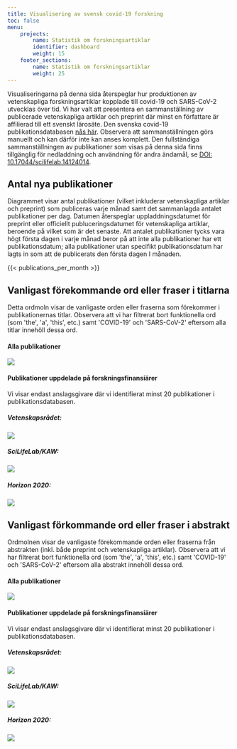```yaml
---
title: Visualisering av svensk covid-19 forskning
toc: false
menu:
    projects:
        name: Statistik om forskningsartiklar
        identifier: dashboard
        weight: 15
    footer_sections:
        name: Statistik om forskningsartiklar
        weight: 25
---
```

Visualiseringarna på denna sida återspeglar hur produktionen av vetenskapliga forskningsartiklar kopplade till covid-19 och SARS-CoV-2 utvecklas över tid. Vi har valt att presentera en sammanställning av publicerade vetenskapliga artiklar och preprint där minst en författare är affilierad till ett svenskt lärosäte. Den svenska covid-19 publikationsdatabasen [nås här](/sv/publications/). Observera att sammanställningen görs manuellt och kan därför inte kan anses komplett. Den fullständiga sammanställningen av publikationer som visas på denna sida finns tillgänglig för nedladdning och användning för andra ändamål, se [DOI: 10.17044/scilifelab.14124014](https://doi.org/10.17044/scilifelab.14124014).

## Antal nya publikationer

Diagrammet visar antal publikationer (vilket inkluderar vetenskapliga artiklar och preprint) som publiceras varje månad samt det sammanlagda antalet publikationer per dag. Datumen återspeglar uppladdningsdatumet för preprint eller officiellt publuceringsdatumet för vetenskapliga artiklar, beroende på vilket som är det senaste. Att antalet publikationer tycks vara högt första dagen i varje månad beror på att inte alla publikationer har ett  publikationsdatum; alla publikationer utan specifikt publikationsdatum har lagts in som att de publicerats den första dagen I månaden.

<div class="table-responsive">
{{< publications_per_month >}}
</div>

## Vanligast förekommande ord eller fraser i titlarna

Detta ordmoln visar de vanligaste orden eller fraserna som förekommer i publikationernas titlar. Observera att vi har filtrerat bort funktionella ord (som 'the', 'a', 'this', etc.) samt 'COVID-19' och 'SARS-CoV-2' eftersom alla titlar innehöll dessa ord.

#### Alla publikationer

<div class="row my-4"><div class="col-md-8"><img src="https://dc-dynamic.dckube.scilifelab.se/covid-portal/titles_all.png"></div></div>

#### Publikationer uppdelade på forskningsfinansiärer

Vi visar endast anslagsgivare där vi identifierat minst 20 publikationer i publikationsdatabasen.

<div class="container"> <div class="row mt-2"> <div class="col-md mr-4"> <div class="row"> <h5>Vetenskapsrådet:</h5> </div> <div class="row"> <img src="https://dc-dynamic.dckube.scilifelab.se/covid-portal/titles_vr.png"> </div> </div> <div class="col-md mr-4"> <div class="row"> <h5>SciLifeLab/KAW:</h5> </div> <div class="row"> <img src="https://dc-dynamic.dckube.scilifelab.se/covid-portal/titles_kaw.png"> </div> </div> <div class="col-md"> <div class="row"> <h5>Horizon 2020:</h5> </div> <div class="row"> <img src="https://dc-dynamic.dckube.scilifelab.se/covid-portal/titles_h2020.png"> </div> </div> </div> </div>

## Vanligast förkommande ord eller fraser i abstrakt

Ordmolnen visar de vanligaste förekommande orden eller fraserna från abstrakten (inkl. både preprint och vetenskapliga artiklar). Observera att vi har filtrerat bort funktionella ord (som 'the', 'a', 'this', etc.) samt 'COVID-19' och 'SARS-CoV-2' eftersom alla abstrakt innehöll dessa ord.

#### Alla publikationer

<div class="row my-4"><div class="col-md-8"><img src="https://dc-dynamic.dckube.scilifelab.se/covid-portal/abstracts_all.png"></div></div>

#### Publikationer uppdelade på forskningsfinansiärer

Vi visar endast anslagsgivare där vi identifierat minst 20 publikationer i publikationsdatabasen.

<div class="container"> <div class="row mt-2"> <div class="col-md mr-4"> <div class="row"> <h5>Vetenskapsrådet:</h5> </div> <div class="row"> <img src="https://dc-dynamic.dckube.scilifelab.se/covid-portal/abstracts_vr.png"> </div> </div> <div class="col-md mr-4"> <div class="row"> <h5>SciLifeLab/KAW:</h5> </div> <div class="row"> <img src="https://dc-dynamic.dckube.scilifelab.se/covid-portal/abstracts_kaw.png"> </div> </div> <div class="col-md"> <div class="row"> <h5>Horizon 2020:</h5> </div> <div class="row"> <img src="https://dc-dynamic.dckube.scilifelab.se/covid-portal/abstracts_h2020.png"> </div> </div> </div> </div>
